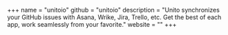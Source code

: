 +++
name = "unitoio"
github = "unitoio"
description = "Unito synchronizes your GitHub issues with Asana, Wrike, Jira, Trello, etc. Get the best of each app, work seamlessly from your favorite."
website = ""
+++
